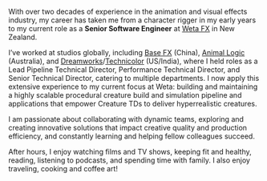 With over two decades of experience in the animation and visual effects industry, my career has taken me from a character rigger in my early years to my current role as a **Senior Software Engineer** at [Weta FX](https://www.wetafx.co.nz) in New Zealand.

I’ve worked at studios globally, including [Base FX](https://www.base-fx.com/) (China), [Animal Logic](https://animallogic.com/) (Australia), and [Dreamworks](https://www.dreamworks.com/)/[Technicolor](https://www.technicolor.com/) (US/India), where I held roles as a Lead Pipeline Technical Director, Performance Technical Director, and Senior Technical Director, catering to multiple departments. I now apply this extensive experience to my current focus at Weta: building and maintaining a highly scalable procedural creature build and simulation pipeline and applications that empower Creature TDs to deliver hyperrealistic creatures.

I am passionate about collaborating with dynamic teams, exploring and creating innovative solutions that impact creative quality and production efficiency, and constantly learning and helping fellow colleagues succeed.

After hours, I enjoy watching films and TV shows, keeping fit and healthy, reading, listening to podcasts, and spending time with family. I also enjoy traveling, cooking and coffee art!